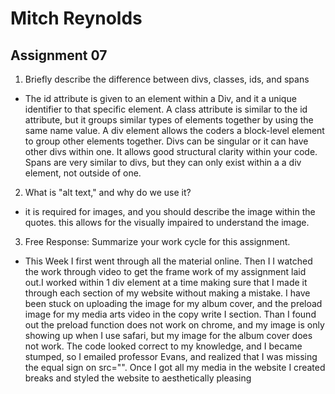 # Mitch Reynolds
## Assignment 07
1. Briefly describe the difference between divs, classes, ids, and spans
  - The id attribute is given to an element within a Div, and it a unique identifier to that specific element. A class attribute is similar to the id attribute, but it groups similar types of elements together by using the same name value. A div element  allows the coders a block-level element to group other elements together. Divs can be singular or it can have other divs within one. It allows good structural clarity within your code. Spans are very similar to divs, but they can only exist within a a div element, not outside of one.  
2. What is "alt text," and why do we use it?
  - it is required for images, and you should describe the image within the quotes. this allows for the visually impaired to understand the image.
3. Free Response: Summarize your work cycle for this assignment.
  - This Week I first went through all the material online. Then I I watched the work through video to get the frame work of my assignment laid out.I worked within 1 div element at a time making sure that I made it through each section of my website without making a mistake. I have been stuck on uploading the image for my album cover, and the preload image for my media arts video in the copy write I section. Than I found out the preload function does not work on chrome, and my image is only showing up when I use safari, but my image for the album cover does not work. The code looked correct to my knowledge, and I became stumped, so I emailed professor Evans, and realized that I was missing the equal sign on src="". Once I got all my media in the website I created breaks and styled the website to aesthetically pleasing 
